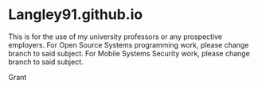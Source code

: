 # Langley91.github.io
This is for the use of my university professors or any prospective employers.
For Open Source Systems programming work, please change branch to said subject.
For Mobile Systems Security work, please change branch to said subject.

Grant

